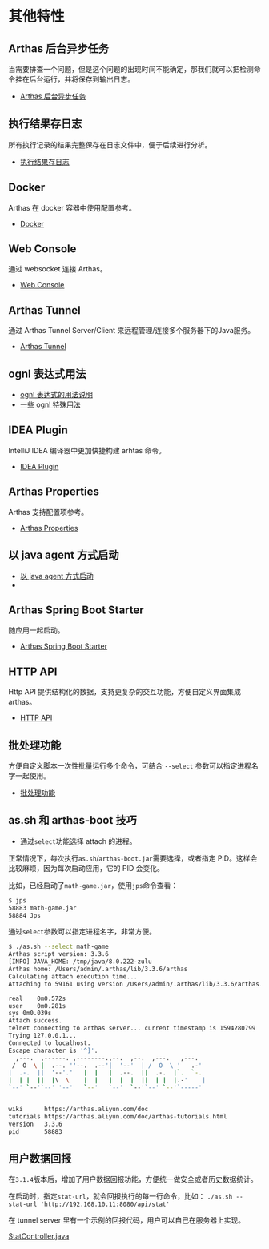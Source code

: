 # 其他特性

## Arthas 后台异步任务

当需要排查一个问题，但是这个问题的出现时间不能确定，那我们就可以把检测命令挂在后台运行，并将保存到输出日志。

- [Arthas 后台异步任务](async.md)

## 执行结果存日志

所有执行记录的结果完整保存在日志文件中，便于后续进行分析。

- [执行结果存日志](save-log.md)

## Docker

Arthas 在 docker 容器中使用配置参考。

- [Docker](docker.md)

## Web Console

通过 websocket 连接 Arthas。

- [Web Console](web-console.md)

## Arthas Tunnel

通过 Arthas Tunnel Server/Client 来远程管理/连接多个服务器下的Java服务。

- [Arthas Tunnel](tunnel.md)

## ognl 表达式用法

- [ognl 表达式的用法说明](https://github.com/alibaba/arthas/issues/11)
- [一些 ognl 特殊用法](https://github.com/alibaba/arthas/issues/71)

## IDEA Plugin

IntelliJ IDEA 编译器中更加快捷构建 arhtas 命令。

- [IDEA Plugin](idea-plugin.md)

## Arthas Properties

Arthas 支持配置项参考。

- [Arthas Properties](arthas-properties.md)

## 以 java agent 方式启动

- [以 java agent 方式启动](agent.md)
-

## Arthas Spring Boot Starter

随应用一起启动。

- [Arthas Spring Boot Starter](spring-boot-starter.md)

## HTTP API

Http API 提供结构化的数据，支持更复杂的交互功能，方便自定义界面集成 arthas。

- [HTTP API](http-api.md)

## 批处理功能

方便自定义脚本一次性批量运行多个命令，可结合 `--select` 参数可以指定进程名字一起使用。

- [批处理功能](batch-support.md)

## as.sh 和 arthas-boot 技巧

- 通过`select`功能选择 attach 的进程。

正常情况下，每次执行`as.sh`/`arthas-boot.jar`需要选择，或者指定 PID。这样会比较麻烦，因为每次启动应用，它的 PID 会变化。

比如，已经启动了`math-game.jar`，使用`jps`命令查看：

```bash
$ jps
58883 math-game.jar
58884 Jps
```

通过`select`参数可以指定进程名字，非常方便。

```bash
$ ./as.sh --select math-game
Arthas script version: 3.3.6
[INFO] JAVA_HOME: /tmp/java/8.0.222-zulu
Arthas home: /Users/admin/.arthas/lib/3.3.6/arthas
Calculating attach execution time...
Attaching to 59161 using version /Users/admin/.arthas/lib/3.3.6/arthas...

real	0m0.572s
user	0m0.281s
sys	0m0.039s
Attach success.
telnet connecting to arthas server... current timestamp is 1594280799
Trying 127.0.0.1...
Connected to localhost.
Escape character is '^]'.
  ,---.  ,------. ,--------.,--.  ,--.  ,---.   ,---.
 /  O  \ |  .--. ''--.  .--'|  '--'  | /  O  \ '   .-'
|  .-.  ||  '--'.'   |  |   |  .--.  ||  .-.  |`.  `-.
|  | |  ||  |\  \    |  |   |  |  |  ||  | |  |.-'    |
`--' `--'`--' '--'   `--'   `--'  `--'`--' `--'`-----'


wiki      https://arthas.aliyun.com/doc
tutorials https://arthas.aliyun.com/doc/arthas-tutorials.html
version   3.3.6
pid       58883
```

## 用户数据回报

在`3.1.4`版本后，增加了用户数据回报功能，方便统一做安全或者历史数据统计。

在启动时，指定`stat-url`，就会回报执行的每一行命令，比如： `./as.sh --stat-url 'http://192.168.10.11:8080/api/stat'`

在 tunnel server 里有一个示例的回报代码，用户可以自己在服务器上实现。

[StatController.java](https://github.com/alibaba/arthas/blob/master/tunnel-server/src/main/java/com/alibaba/arthas/tunnel/server/app/web/StatController.java)
